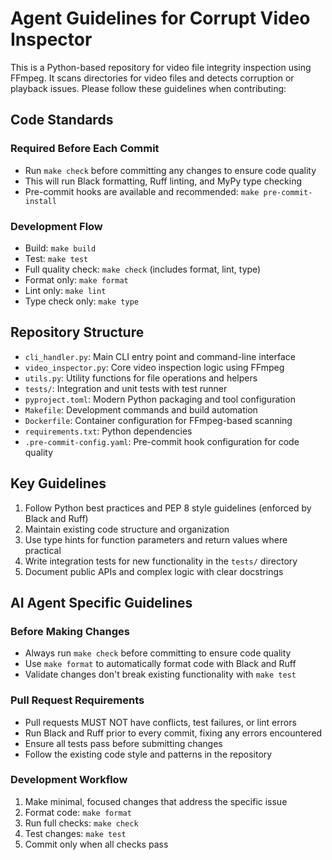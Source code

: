 # Agent Guidelines for Corrupt Video Inspector

This is a Python-based repository for video file integrity inspection using FFmpeg. It scans directories for video files and detects corruption or playback issues. Please follow these guidelines when contributing:

## Code Standards

### Required Before Each Commit

- Run `make check` before committing any changes to ensure code quality
- This will run Black formatting, Ruff linting, and MyPy type checking
- Pre-commit hooks are available and recommended: `make pre-commit-install`

### Development Flow

- Build: `make build`
- Test: `make test`
- Full quality check: `make check` (includes format, lint, type)
- Format only: `make format`
- Lint only: `make lint`
- Type check only: `make type`

## Repository Structure

- `cli_handler.py`: Main CLI entry point and command-line interface
- `video_inspector.py`: Core video inspection logic using FFmpeg
- `utils.py`: Utility functions for file operations and helpers
- `tests/`: Integration and unit tests with test runner
- `pyproject.toml`: Modern Python packaging and tool configuration
- `Makefile`: Development commands and build automation
- `Dockerfile`: Container configuration for FFmpeg-based scanning
- `requirements.txt`: Python dependencies
- `.pre-commit-config.yaml`: Pre-commit hook configuration for code quality

## Key Guidelines

1. Follow Python best practices and PEP 8 style guidelines (enforced by Black and Ruff)
2. Maintain existing code structure and organization
3. Use type hints for function parameters and return values where practical
4. Write integration tests for new functionality in the `tests/` directory
5. Document public APIs and complex logic with clear docstrings

## AI Agent Specific Guidelines

### Before Making Changes

- Always run `make check` before committing to ensure code quality
- Use `make format` to automatically format code with Black and Ruff
- Validate changes don't break existing functionality with `make test`

### Pull Request Requirements

- Pull requests MUST NOT have conflicts, test failures, or lint errors
- Run Black and Ruff prior to every commit, fixing any errors encountered
- Ensure all tests pass before submitting changes
- Follow the existing code style and patterns in the repository

### Development Workflow

1. Make minimal, focused changes that address the specific issue
2. Format code: `make format`
3. Run full checks: `make check`
4. Test changes: `make test`
5. Commit only when all checks pass
